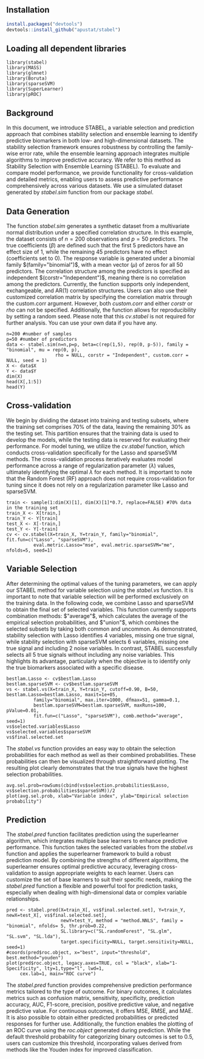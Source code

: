 
## Installation
```r
install.packages("devtools")
devtools::install_github("apustat/stabel")
```

## Loading all dependent libraries
```{r, warning=FALSE, echo=TRUE, warning=FALSE, message=FALSE, results='hide'}
library(stabel)
library(MASS)
library(glmnet)
library(Boruta)
library(sparseSVM)
library(SuperLearner)
library(pROC)
```

## Background
In this document, we introduce STABEL, a variable selection and prediction approach that combines stability selection and ensemble learning to identify predictive biomarkers in both low- and high-dimensional datasets. The stability selection framework ensures robustness by controlling the family-wise error rate, while the ensemble learning approach integrates multiple algorithms to improve predictive accuracy. We refer to this method as Stability Selection with Ensemble Learning (STABEL). To evaluate and compare model performance, we provide functionality for cross-validation and detailed metrics, enabling users to assess predictive performance comprehensively across various datasets. We use a simulated dataset generated by $stabel.sim$ function from our package $stabel$. 

## Data Generation

The function $stabel.sim$ generates a synthetic dataset from a multivariate normal distribution under a specified correlation structure. In this example, the dataset consists of $n=200$ observations and $p=50$ predictors. The true coefficients $(β)$ are defined such that the first 5 predictors have an effect size of 1, while the remaining 45 predictors have no effect (coefficients set to 0). The response variable is generated under a binomial family $(family="binomial")$, with a mean vector $(\mu)$ of zeros for all 50 predictors. The correlation structure among the predictors is specified as independent $(corstr="Independent")$, meaning there is no correlation among the predictors. Currently, the function supports only independent, exchangeable, and AR(1) correlation structures. Users can also use their customized correlation matrix by specifying the correlation matrix through the custom.corr argument. However, both $custom.corr$ and either $corstr$ or $rho$ can not be specified. Additionally, the function allows for reproducibility by setting a random seed. Please note that this $cv.stabel$ is not required for further analysis. You can use your own data if you have any.

```{r, echo=TRUE, warning=FALSE, message=FALSE}
n=200 #number of samples
p=50 #number of predictors
data <- stabel.sim(n=n,p=p, beta=c(rep(1,5), rep(0, p-5)), family = "binomial", mu = rep(0, p),
                  rho = NULL, corstr = "Independent", custom.corr = NULL, seed = 1)
X <- data$X
Y <- data$Y
dim(X)
head(X[,1:5])
head(Y)
```

## Cross-validation
We begin by dividing the dataset into training and testing subsets, where the training set comprises 70% of the data, leaving the remaining 30% as the testing set. This partition ensures that the training data is used to develop the models, while the testing data is reserved for evaluating their performance. For model tuning, we utilize the $cv.stabel$ function, which conducts cross-validation specifically for the Lasso and sparseSVM methods. The cross-validation process iteratively evaluates model performance across a range of regularization parameter $(\lambda)$ values, ultimately identifying the optimal $\lambda$ for each method. It is important to note that the Random Forest (RF) approach does not require cross-validation for tuning since it does not rely on a regularization parameter like Lasso and sparseSVM.

```{r}
train <- sample(1:dim(X)[1], dim(X)[1]*0.7, replace=FALSE) #70% data in the training set
train_X <- X[train,]
train_Y <- Y[train]
test_X <- X[-train,]
test_Y <- Y[-train]
cv <- cv.stabel(X=train_X, Y=train_Y, family="binomial", fit.fun=c("Lasso", "sparseSVM"), 
          eval.metric.Lasso="mse", eval.metric.sparseSVM="me", nfolds=5, seed=1)

```

## Variable Selection
After determining the optimal values of the tuning parameters, we can apply our STABEL method for variable selection using the $stabel.vs$ function. It is important to note that variable selection will be performed exclusively on the training data. In the following code, we combine Lasso and sparseSVM to obtain the final set of selected variables. This function currently supports combination methods: $"average"$, which calculates the average of the empirical selection probabilities, and $"union"$, which combines the selected subsets by taking both common and uncommon. As demonstrated, stability selection with Lasso identifies 4 variables, missing one true signal, while stability selection with sparseSVM selects 6 variables, missing one true signal and including 2 noise variables. In contrast, STABEL successfully selects all 5 true signals without including any noise variables. This highlights its advantage, particularly when the objective is to identify only the true biomarkers associated with a specific disease.

```{r, warning=FALSE, message=FALSE}
bestlam.Lasso <- cv$bestlam.Lasso
bestlam.sparseSVM <- cv$bestlam.sparseSVM
vs <- stabel.vs(X=train_X, Y=train_Y, cutoff=0.90, B=50, bestlam.Lasso=bestlam.Lasso, maxit=1e+05, 
          family="binomial", max.iter=1000, dfmax=51, gamma=0.1, 
          bestlam.sparseSVM=bestlam.sparseSVM, maxRuns=100, pValue=0.01, 
          fit.fun=c("Lasso", "sparseSVM"), comb.method="average", seed=1)
vs$selected.variables$Lasso
vs$selected.variables$sparseSVM
vs$final.selected.set
```

The $stabel.vs$ function provides an easy way to obtain the selection probabilities for each method as well as their combined probabilities. These probabilities can then be visualized through straightforward plotting. The resulting plot clearly demonstrates that the true signals have the highest selection probabilities.

```{r, warning=FALSE, message=FALSE}
avg.sel.prob=rowSums(cbind(vs$selection.probabilities$Lasso, vs$selection.probabilities$sparseSVM))/2
plot(avg.sel.prob, xlab="Variable index", ylab="Empirical selection probability")
```

## Prediction

The $stabel.pred$ function facilitates prediction using the superlearner algorithm, which integrates multiple base learners to enhance predictive performance. This function takes the selected variables from the $stabel.vs$ function and applies the superlearner framework to build a robust prediction model. By combining the strengths of different algorithms, the superlearner ensures optimal predictive accuracy, leveraging cross-validation to assign appropriate weights to each learner. Users can customize the set of base learners to suit their specific needs, making the $stabel.pred$ function a flexible and powerful tool for prediction tasks, especially when dealing with high-dimensional data or complex variable relationships.

```{r, warning=FALSE, message=FALSE}
pred <- stabel.pred(X=train_X[, vs$final.selected.set], Y=train_Y, newX=test_X[, vs$final.selected.set], 
                    newY=test_Y, method = "method.NNLS", family = "binomial", nfolds= 5, thr.prob=0.22,
                    SL.library=c("SL.randomForest", "SL.glm", "SL.svm", "SL.lda"), 
                    target.specificity=NULL, target.sensitivity=NULL, seed=1)
#coords(pred$roc.object, x="best", input="threshold", best.method="youden")
plot(pred$roc.object, legacy.axes=TRUE, col = "black", xlab="1-Specificity", lty=1,type="l", lwd=1,
     cex.lab=1, main="ROC curve")
```

The $stabel.pred$ function provides comprehensive prediction performance metrics tailored to the type of outcome. For binary outcomes, it calculates metrics such as confusion matrix, sensitivity, specificity, prediction accuracy, AUC, F1-score, precision, positive predictive value, and negative predictive value. For continuous outcomes, it offers MSE, RMSE, and MAE. It is also possible to obtain either predicted probabilities or predicted responses for further use. Additionally, the function enables the plotting of an ROC curve using the $roc.object$ generated during prediction. While the default threshold probability for categorizing binary outcomes is set to 0.5, users can customize this threshold, incorporating values derived from methods like the Youden index for improved classification.
